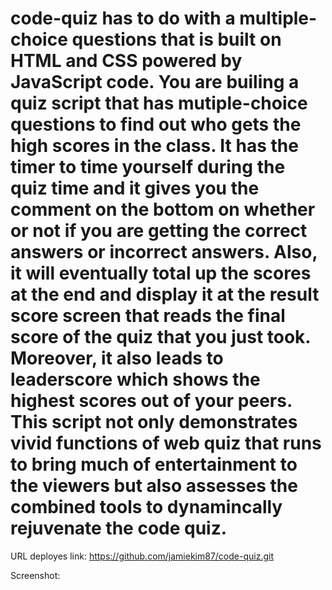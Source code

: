 # code-quiz has to do with a multiple-choice questions that is built on HTML and CSS powered by JavaScript code. You are builing a quiz script that has mutiple-choice questions to find out who gets the high scores in the class. It has the timer to time yourself during the quiz time and it gives you the comment on the bottom on whether or not if you are getting the correct answers or incorrect answers. Also, it will eventually total up the scores at the end and display it at the result score screen that reads the final score of the quiz that you just took. Moreover, it also leads to leaderscore which shows the highest scores out of your peers. This script not only demonstrates vivid functions of web quiz that runs to bring much of entertainment to the viewers but also assesses the combined tools to dynamincally rejuvenate the code quiz.  


URL deployes link: https://github.com/jamiekim87/code-quiz.git

Screenshot: 